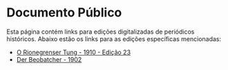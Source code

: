 # Documento Público

Esta página contém links para edições digitalizadas de periódicos históricos. Abaixo estão os links para as edições específicas mencionadas:

- [O Rionegrenser Tung - 1910 - Edição 23](/docs/o-rionegrenser-tung-1910_025.md)
- [Der Beobatcher - 1902](/docs/der-beobatcher-1902_25.md)

